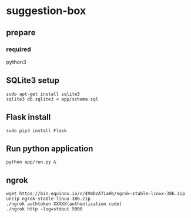 # suggestion-box

## prepare

### required

python3

## SQLite3 setup
```
sudo apt-get install sqlite3  
sqlite3 db.sqlite3 < app/schema.sql
```

## Flask install
```
sudo pip3 install Flask
```

## Run python application
```
python app/run.py &
```

## ngrok
```
wget https://bin.equinox.io/c/4VmDzA7iaHb/ngrok-stable-linux-386.zip
unzip ngrok-stable-linux-386.zip
./ngrok authtoken XXXXX(authentication code)
./ngrok http -log=stdout 5000
```

